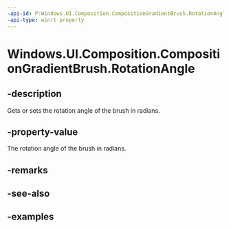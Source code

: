 ```yaml
---
-api-id: P:Windows.UI.Composition.CompositionGradientBrush.RotationAngle
-api-type: winrt property
---
```


<!-- Property syntax.
public float RotationAngle { get;  set; }
-->

# Windows.UI.Composition.CompositionGradientBrush.RotationAngle

## -description

Gets or sets the rotation angle of the brush in radians.



## -property-value

The rotation angle of the brush in radians.

## -remarks

## -see-also

## -examples

